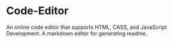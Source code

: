 # Code-Editor
An online code editor that supports HTML, CASS, and JavaScript Development. A markdown editor for generating readme.
